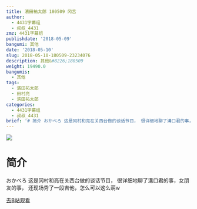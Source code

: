 ```yaml
---
title: 濱田祐太郎 180509 冈舌
author:
  - 4431字幕组
  - 叔叔_4431
zmz: 4431字幕组
publishdate: '2018-05-09'
bangumi: 其他
date: '2018-05-10'
slug: 2018-05-10-180509-23234076
description: 其他&#8226;180509
weight: 19490.0
bangumis:
  - 其他
tags:
  - 濱田祐太郎
  - 田村亮
  - 滨田祐太郎
categories:
  - 4431字幕组
  - 叔叔_4431
brief: '# 简介 おかべろ 这是冈村和亮在关西台做的谈话节目， 很详细地聊了溝口君的事，女朋友的事， 还现场秀了一段吉他，怎么可以这么萌w'
---
```

![](https://i.imgur.com/kgUEdx1.jpg)
# 简介  
おかべろ
这是冈村和亮在关西台做的谈话节目，
很详细地聊了溝口君的事，女朋友的事，
还现场秀了一段吉他，怎么可以这么萌w  

[去B站观看](https://www.bilibili.com/video/av23234076/)
 
